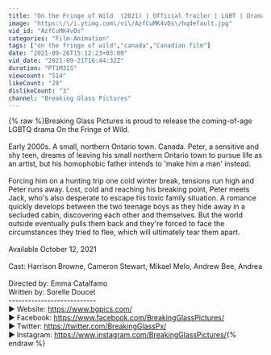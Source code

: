 ```yaml
---
title: "On the Fringe of Wild  (2021) | Official Trailer | LGBT | Drama"
image: "https:\/\/i.ytimg.com\/vi\/AzfCuMK4vDs\/hqdefault.jpg"
vid_id: "AzfCuMK4vDs"
categories: "Film-Animation"
tags: ["on the fringe of wild","canada","Canadian film"]
date: "2021-09-26T15:12:23+03:00"
vid_date: "2021-09-21T16:44:32Z"
duration: "PT1M31S"
viewcount: "514"
likeCount: "28"
dislikeCount: "3"
channel: "Breaking Glass Pictures"
---
```

{% raw %}Breaking Glass Pictures is proud to release the coming-of-age LGBTQ drama On the Fringe of Wild.<br /><br />Early 2000s. A small, northern Ontario town. Canada. Peter, a sensitive and shy teen, dreams of leaving his small northern Ontario town to pursue life as an artist, but his homophobic father intends to 'make him a man' instead. <br /><br />Forcing him on a hunting trip one cold winter break, tensions run high and Peter runs away. Lost, cold and reaching his breaking point, Peter meets Jack, who's also desperate to escape his toxic family situation. A romance quickly develops between the two teenage boys as they hide away in a secluded cabin, discovering each other and themselves. But the world outside eventually pulls them back and they're forced to face the circumstances they tried to flee, which will ultimately tear them apart.<br /><br />Available October 12, 2021<br /><br />Cast: Harrison Browne, Cameron Stewart, Mikael Melo, Andrew Bee, Andrea <br /><br />Directed by: Emma Catalfamo<br />Written by: Sorelle Doucet<br />---------------------------<br />► Website: <a rel="nofollow" target="blank" href="https://www.bgpics.com/​">https://www.bgpics.com/​</a> <br />► Facebook: <a rel="nofollow" target="blank" href="https://www.facebook.com/BreakingGlassPictures/">https://www.facebook.com/BreakingGlassPictures/</a><br />► Twitter: <a rel="nofollow" target="blank" href="https://twitter.com/BreakingGlassPx/​">https://twitter.com/BreakingGlassPx/​</a> <br />► Instagram: <a rel="nofollow" target="blank" href="https://www.instagram.com/BreakingGlassPictures/">https://www.instagram.com/BreakingGlassPictures/</a>{% endraw %}
